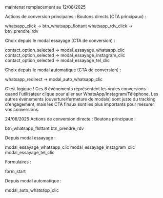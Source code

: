 

maintenat remplacement au 12/08/2025

Actions de conversion principales :
Boutons directs (CTA principaux) :

whatsapp_click → btn_whatsapp_flottant
whatsapp_rdv_click → btn_prendre_rdv

Choix depuis le modal essayage (CTA de conversion) :

contact_option_selected → modal_essayage_whatsapp_clic
contact_option_selected → modal_essayage_instagram_clic
contact_option_selected → modal_essayage_tel_clic

Choix depuis le modal automatique (CTA de conversion) :

whatsapp_redirect → modal_auto_whatsapp_clic


C'est logique ! Ces 6 événements représentent les vraies conversions - quand l'utilisateur clique pour aller sur WhatsApp/Instagram/Téléphone.
Les autres événements (ouverture/fermeture de modals) sont juste du tracking d'engagement, mais les CTA finaux sont les plus importants pour mesurer vos conversions.


24/08/2025
Actions de conversion directe :
Boutons principaux :

btn_whatsapp_flottant
btn_prendre_rdv

Depuis modal essayage :

modal_essayage_whatsapp_clic
modal_essayage_instagram_clic
modal_essayage_tel_clic

Formulaires :

form_start

Depuis modal automatique :

modal_auto_whatsapp_clic